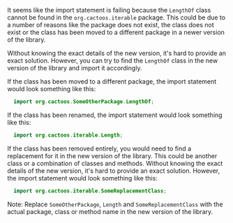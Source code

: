 It seems like the import statement is failing because the `LengthOf` class cannot be found in the `org.cactoos.iterable` package. This could be due to a number of reasons like the package does not exist, the class does not exist or the class has been moved to a different package in a newer version of the library.

Without knowing the exact details of the new version, it's hard to provide an exact solution. However, you can try to find the `LengthOf` class in the new version of the library and import it accordingly.

If the class has been moved to a different package, the import statement would look something like this:

```java
  import org.cactoos.SomeOtherPackage.LengthOf;
```

If the class has been renamed, the import statement would look something like this:

```java
  import org.cactoos.iterable.Length;
```

If the class has been removed entirely, you would need to find a replacement for it in the new version of the library. This could be another class or a combination of classes and methods. Without knowing the exact details of the new version, it's hard to provide an exact solution. However, the import statement would look something like this:

```java
  import org.cactoos.iterable.SomeReplacementClass;
```

Note: Replace `SomeOtherPackage`, `Length` and `SomeReplacementClass` with the actual package, class or method name in the new version of the library.